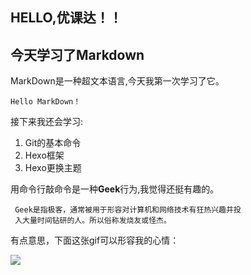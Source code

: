 ## HELLO,优课达！！
## 今天学习了Markdown  
 MarkDown是一种超文本语言,今天我第一次学习了它。
 
    Hello MarkDown！  
 
 接下来我还会学习:  
 1. Git的基本命令
 1. Hexo框架
 1. Hexo更换主题  

 用命令行敲命令是一种**Geek**行为,我觉得还挺有趣的。 
 
     Geek是指极客，通常被用于形容对计算机和网络技术有狂热兴趣并投  
     入大量时间钻研的人。所以俗称发烧友或怪杰。  
    
有点意思，下面这张gif可以形容我的心情：

![](https://qgt-style.oss-cn-hangzhou.aliyuncs.com/newcoursep4/g1/g1-2-2/tenor.gif)    

